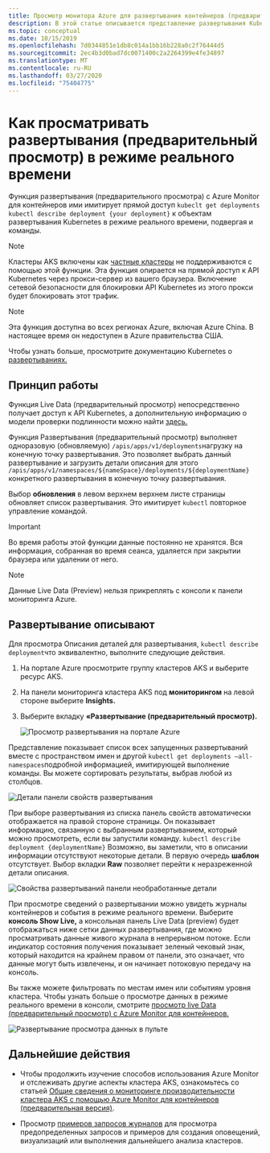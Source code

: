 ```yaml
---
title: Просмотр монитора Azure для развертывания контейнеров (предварительный просмотр) Документы Майкрософт
description: В этой статье описывается представление развертывания Kubernetes в режиме реального времени без использования kubectl в Azure Monitor для контейнеров.
ms.topic: conceptual
ms.date: 10/15/2019
ms.openlocfilehash: 7d0344851e1db8c014a1bb16b228a0c2f76444d5
ms.sourcegitcommit: 2ec4b3d0bad7dc0071400c2a2264399e4fe34897
ms.translationtype: MT
ms.contentlocale: ru-RU
ms.lasthandoff: 03/27/2020
ms.locfileid: "75404775"
---
```

# <a name="how-to-view-deployments-preview-in-real-time"></a>Как просматривать развертывания (предварительный просмотр) в режиме реального времени

Функция развертывания (предварительного просмотра) с Azure Monitor для контейнеров ими имитирует прямой доступ `kubeclt get deployments` `kubectl describe deployment {your deployment}` к объектам развертывания Kubernetes в режиме реального времени, подвергая и команды. 

>[!NOTE]
>Кластеры AKS включены как [частные кластеры](https://azure.microsoft.com/updates/aks-private-cluster/) не поддерживаются с помощью этой функции. Эта функция опирается на прямой доступ к API Kubernetes через прокси-сервер из вашего браузера. Включение сетевой безопасности для блокировки API Kubernetes из этого прокси будет блокировать этот трафик. 

>[!NOTE]
>Эта функция доступна во всех регионах Azure, включая Azure China. В настоящее время он недоступен в Azure правительства США.

Чтобы узнать больше, просмотрите документацию Kubernetes о [развертываниях.](https://kubernetes.io/docs/concepts/workloads/controllers/deployment/) 

## <a name="how-it-works"></a>Принцип работы

Функция Live Data (предварительный просмотр) непосредственно получает доступ к API Kubernetes, а дополнительную информацию о модели проверки подлинности можно найти [здесь.](https://kubernetes.io/docs/concepts/overview/kubernetes-api/) 

Функция Развертывания (предварительный просмотр) выполняет одноразовую (обновляемую) `/apis/apps/v1/deployments`нагрузку на конечную точку развертывания. Это позволяет выбрать данный развертывание и загрузить детали описания для этого `/apis/apps/v1/namespaces/${nameSpace}/deployments/${deploymentName}`конкретного развертывания в конечную точку развертывания. 

Выбор **обновления** в левом верхнем верхнем листе страницы обновляет список развертывания. Это имитирует `kubectl` повторное управление командой. 

>[!IMPORTANT]
>Во время работы этой функции данные постоянно не хранятся. Вся информация, собранная во время сеанса, удаляется при закрытии браузера или удалении от него.  

>[!NOTE]
>Данные Live Data (Preview) нельзя прикреплять с консоли к панели мониторинга Azure.

## <a name="deployments-describe"></a>Развертывание описывают

Для просмотра Описания деталей для развертывания, `kubectl describe deployment`что эквивалентно, выполните следующие действия.

1. На портале Azure просмотрите группу кластеров AKS и выберите ресурс AKS.

2. На панели мониторинга кластера AKS под **мониторингом** на левой стороне выберите **Insights.** 

3. Выберите вкладку **«Развертывание (предварительный просмотр).**

    ![Просмотр развертывания на портале Azure](./media/container-insights-livedata-deployments/deployment-view.png)

Представление показывает список всех запущенных развертываний вместе с пространством имен и другой `kubectl get deployments –all-namespaces`подробной информацией, имитирующей выполнение команды. Вы можете сортировать результаты, выбрав любой из столбцов. 

![Детали панели свойств развертывания](./media/container-insights-livedata-deployments/deployment-properties-pane-details.png)

При выборе развертывания из списка панель свойств автоматически отображается на правой стороне страницы. Он показывает информацию, связанную с выбранным развертыванием, который можно просмотреть, если вы запустили команду. `kubectl describe deployment {deploymentName}` Возможно, вы заметили, что в описании информации отсутствуют некоторые детали. В первую очередь **шаблон** отсутствует. Выбор вкладки **Raw** позволяет перейти к неразреженной детали описания.  

![Свойства развертываний панели необработанные детали](./media/container-insights-livedata-deployments/deployment-properties-pane-raw.png)

При просмотре сведений о развертывании можно увидеть журналы контейнеров и события в режиме реального времени. Выберите **консоль Show Live,** а консольная панель Live Data (preview) будет отображаться ниже сетки данных развертывания, где можно просматривать данные живого журнала в непрерывном потоке. Если индикатор состояния получения показывает зеленый чековый знак, который находится на крайнем правом от панели, это означает, что данные могут быть извлечены, и он начинает потоковую передачу на консоль.

Вы также можете фильтровать по местам имен или событиям уровня кластера. Чтобы узнать больше о просмотре данных в режиме реального времени в консоли, смотрите [просмотр live Data (предварительный просмотр) с Azure Monitor для контейнеров.](container-insights-livedata-overview.md) 

![Развертывание просмотра данных в пульте](./media/container-insights-livedata-deployments/deployments-console-view-events.png)

## <a name="next-steps"></a>Дальнейшие действия

- Чтобы продолжить изучение способов использования Azure Monitor и отслеживать другие аспекты кластера AKS, ознакомьтесь со статьей [Общие сведения о мониторинге производительности кластера AKS с помощью Azure Monitor для контейнеров (предварительная версия)](container-insights-analyze.md).

- Просмотр [примеров запросов журналов](container-insights-log-search.md#search-logs-to-analyze-data) для просмотра предопределенных запросов и примеров для создания оповещений, визуализаций или выполнения дальнейшего анализа кластеров.
